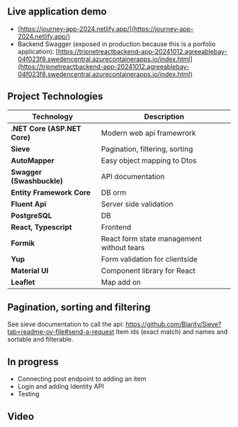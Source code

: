 ## Live application demo

- [https://journey-app-2024.netlify.app/](https://journey-app-2024.netlify.app/)
- Backend Swagger (exposed in production because this is a porfolio application):
  [https://tripnetreactbackend-app-20241012.agreeablebay-04f023f8.swedencentral.azurecontainerapps.io/index.html](https://tripnetreactbackend-app-20241012.agreeablebay-04f023f8.swedencentral.azurecontainerapps.io/index.html)

## Project Technologies

| **Technology**               | **Description**                           |
| ---------------------------- | ----------------------------------------- |
| **.NET Core (ASP.NET Core)** | Modern web api framewrork                 |
| **Sieve**                    | Pagination, filtering, sorting            |
| **AutoMapper**               | Easy object mapping to Dtos               |
| **Swagger (Swashbuckle)**    | API documentation                         |
| **Entity Framework Core**    | DB orm                                    |
| **Fluent Api**               | Server side validation                    |
| **PostgreSQL**               | DB                                        |
| **React, Typescript**        | Frontend                                  |
| **Formik**                   | React form state management without tears |
| **Yup**                      | Form validation for clientside            |
| **Material UI**              | Component library for React               |
| **Leaflet**                  | Map add on                                |

## Pagination, sorting and filtering

See sieve documentation to call the api: https://github.com/Biarity/Sieve?tab=readme-ov-file#send-a-request
Item ids (exact match) and names and sortable and filterable.

## In progress

- Connecting post endpoint to adding an item
- Login and adding Identity API
- Testing

## Video

